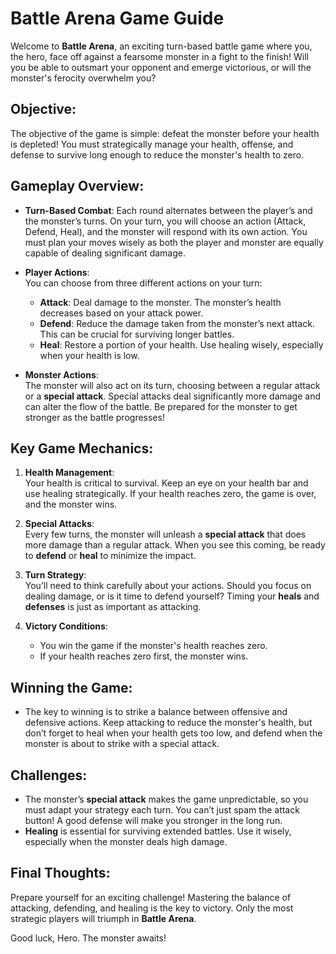 # **Battle Arena Game Guide**

Welcome to **Battle Arena**, an exciting turn-based battle game where you, the hero, face off against a fearsome monster in a fight to the finish! Will you be able to outsmart your opponent and emerge victorious, or will the monster's ferocity overwhelm you?

## **Objective**:
The objective of the game is simple: defeat the monster before your health is depleted! You must strategically manage your health, offense, and defense to survive long enough to reduce the monster's health to zero.

## **Gameplay Overview**:
- **Turn-Based Combat**: Each round alternates between the player’s and the monster’s turns. On your turn, you will choose an action (Attack, Defend, Heal), and the monster will respond with its own action. You must plan your moves wisely as both the player and monster are equally capable of dealing significant damage.
  
- **Player Actions**:  
  You can choose from three different actions on your turn:
  - **Attack**: Deal damage to the monster. The monster’s health decreases based on your attack power.
  - **Defend**: Reduce the damage taken from the monster’s next attack. This can be crucial for surviving longer battles.
  - **Heal**: Restore a portion of your health. Use healing wisely, especially when your health is low.

- **Monster Actions**:  
  The monster will also act on its turn, choosing between a regular attack or a **special attack**. Special attacks deal significantly more damage and can alter the flow of the battle. Be prepared for the monster to get stronger as the battle progresses!

## **Key Game Mechanics**:
1. **Health Management**:  
   Your health is critical to survival. Keep an eye on your health bar and use healing strategically. If your health reaches zero, the game is over, and the monster wins.

2. **Special Attacks**:  
   Every few turns, the monster will unleash a **special attack** that does more damage than a regular attack. When you see this coming, be ready to **defend** or **heal** to minimize the impact.

3. **Turn Strategy**:  
   You’ll need to think carefully about your actions. Should you focus on dealing damage, or is it time to defend yourself? Timing your **heals** and **defenses** is just as important as attacking.

4. **Victory Conditions**:  
   - You win the game if the monster's health reaches zero.
   - If your health reaches zero first, the monster wins.

## **Winning the Game**:
- The key to winning is to strike a balance between offensive and defensive actions. Keep attacking to reduce the monster's health, but don’t forget to heal when your health gets too low, and defend when the monster is about to strike with a special attack.

## **Challenges**:
- The monster’s **special attack** makes the game unpredictable, so you must adapt your strategy each turn. You can’t just spam the attack button! A good defense will make you stronger in the long run.
- **Healing** is essential for surviving extended battles. Use it wisely, especially when the monster deals high damage.

## **Final Thoughts**:
Prepare yourself for an exciting challenge! Mastering the balance of attacking, defending, and healing is the key to victory. Only the most strategic players will triumph in **Battle Arena**.

Good luck, Hero. The monster awaits!
